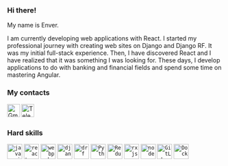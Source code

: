 
### Hi there!
  
My name is Enver. 

I am currently developing web applications with React. I started my professional journey with creating web sites on Django and Django RF. It was my initial full-stack experience. Then, I have discovered React and I have realized that it was something I was looking for. These days, I develop applications to do with banking and financial fields and spend some time on mastering Angular.

### My contacts
  
<!-- <a href="https://www.linkedin.com/in/">
  <img align="left" alt="LinkedIn" title="LinkedIn" width="30px" src="https://upload.wikimedia.org/wikipedia/commons/thumb/e/e9/Linkedin_icon.svg/640px-Linkedin_icon.svg.png" />
</a> -->
<a href="mailto:enveryakubov@gmail.com">
  <img align="left" alt="Gmail" title="Gmail" width="30px" src="https://upload.wikimedia.org/wikipedia/commons/thumb/2/2e/Gmail_2020.png/640px-Gmail_2020.png" />
</a>
<a href="https://t.me/">
  <img align="left" alt="Telegram" title="Telegram" width="30px" src="https://upload.wikimedia.org/wikipedia/commons/thumb/8/83/Telegram_2019_Logo.svg/1920px-Telegram_2019_Logo.svg.png" />
</a>

<br />

<br />

### Hard skills

<code><img height="35" alt="javascript" title="Javascript" src="https://media.vlpt.us/images/soom/post/6d36a847-bd07-479a-9953-76cdc9e5afe2/6288755792019456.jpeg"></code>
<code><img height="35" alt="react" title="React JS" src="https://res.cloudinary.com/practicaldev/image/fetch/s--3zWuwYa3--/c_imagga_scale,f_auto,fl_progressive,h_900,q_auto,w_1600/https://dev-to-uploads.s3.amazonaws.com/uploads/articles/pdib9r9rk5j1m7oala1p.png"></code>
<code><img height="35" alt="webpack" title="Webpack" src="https://raw.githubusercontent.com/webpack/media/master/logo/icon-square-big.png"></code>
<code><img height="35" alt="django" title="Django" src="https://encrypted-tbn0.gstatic.com/images?q=tbn:ANd9GcSOTxlcL2JMKCLGd4bLxVZ8KtY81PxyEY1Wr0U8UauEPz0IrF1-ZAvixW-8sGvwj-ZaayA&usqp=CAU"></code>
<code><img height="35" alt="drf" title="DRF" src="https://encrypted-tbn0.gstatic.com/images?q=tbn:ANd9GcTgrcVkgorxwsK1dt1g0QPO8FVH7agby6j6HqihwKxEbkRs5ZQjhPoAjgc-6QxYrVnFMUI&usqp=CAU"></code>
<code><img height="35" alt="Python" title="Python" src="https://web-creator.ru/uploads/Page/19/python.svg"></code>
<code><img height="35" alt="Redux" title="Redux" src="https://blog.telexarsoftware.com/wp-content/uploads/2019/11/logo-redux.png"></code>
<code><img height="35" alt="rxjs" title="Rxjs" src="https://cdn.worldvectorlogo.com/logos/rxjs-1.svg"></code>
<code><img height="35" alt="node" title="Node JS" src="https://designlogovector.com/wp-content/uploads/2022/02/node-js-logo-svg-300x300.jpg"></code>
<code><img height="35" alt="GitLab" title="GitLab" src="https://nuts-agency.ru/upload/iblock/bac/bacce1db8d3d0810626b33e9ed0f1545.png"></code>
<code><img height="35" alt="Docker" title="Docker" src="https://www.docker.com/sites/default/files/d8/2019-07/vertical-logo-monochromatic.png"></code>


<br />
